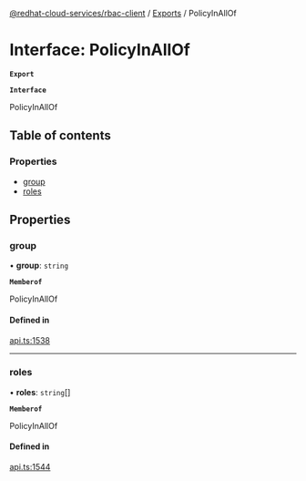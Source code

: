 [@redhat-cloud-services/rbac-client](../README.md) / [Exports](../modules.md) / PolicyInAllOf

# Interface: PolicyInAllOf

**`Export`**

**`Interface`**

PolicyInAllOf

## Table of contents

### Properties

- [group](PolicyInAllOf.md#group)
- [roles](PolicyInAllOf.md#roles)

## Properties

### group

• **group**: `string`

**`Memberof`**

PolicyInAllOf

#### Defined in

[api.ts:1538](https://github.com/mkholjuraev/javascript-clients/blob/master/packages/rbac/api.ts#L1538)

___

### roles

• **roles**: `string`[]

**`Memberof`**

PolicyInAllOf

#### Defined in

[api.ts:1544](https://github.com/mkholjuraev/javascript-clients/blob/master/packages/rbac/api.ts#L1544)
